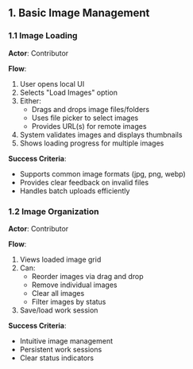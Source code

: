 
## 1. Basic Image Management

### 1.1 Image Loading
**Actor**: Contributor

**Flow**:
1. User opens local UI
2. Selects "Load Images" option
3. Either:
   - Drags and drops image files/folders
   - Uses file picker to select images
   - Provides URL(s) for remote images
4. System validates images and displays thumbnails
5. Shows loading progress for multiple images

**Success Criteria**:
- Supports common image formats (jpg, png, webp)
- Provides clear feedback on invalid files
- Handles batch uploads efficiently

### 1.2 Image Organization
**Actor**: Contributor

**Flow**:
1. Views loaded image grid
2. Can:
   - Reorder images via drag and drop
   - Remove individual images
   - Clear all images
   - Filter images by status
3. Save/load work session

**Success Criteria**:
- Intuitive image management
- Persistent work sessions
- Clear status indicators